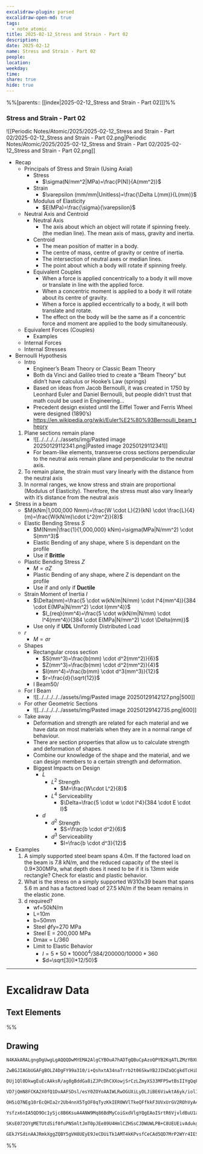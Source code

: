 ```yaml
---
excalidraw-plugin: parsed
excalidraw-open-md: true
tags:
  - note_atomic
title: 2025-02-12_Stress and Strain - Part 02
description: 
date: 2025-02-12
name: Stress and Strain - Part 02
people: 
location: 
weekday: 
time: 
share: true
hide: true
---
```

%%[parents:: [[index|2025-02-12_Stress and Strain - Part 02]]]%%
### Stress and Strain - Part 02

![[Periodic Notes/Atomic/2025/2025-02-12_Stress and Strain - Part 02/2025-02-12_Stress and Strain - Part 02.png|Periodic Notes/Atomic/2025/2025-02-12_Stress and Strain - Part 02/2025-02-12_Stress and Strain - Part 02.png]]

- Recap
	- Principals of Stress and Strain (Using Axial)
		- Stress
			- $\sigma(N/mm^2|MPa)=\frac{P(N)}{A(mm^2)}$
		- Strain
			- $\varepsilon (mm/mm|Unitless)=\frac{\Delta L(mm)}{L(mm)}$
		- Modulus of Elasticity
			- $E(MPa)=\frac{\sigma}{\varepsilon}$
	- Neutral Axis and Centroid
		- Neutral Axis
			- The axis about which an object will rotate if spinning freely. (the median line). The mean axis of mass, gravity and inertia.
		- Centroid
			- The mean position of matter in a body.
			- The centre of mass, centre of gravity or centre of inertia.
			- The intersection of neutral axes or median lines.
			- The point about which a body will rotate if spinning freely.
		- Equivalent Couples
			- When a force is applied concentrically to a body it will move or translate in line with the applied force.
			- When a concentric moment is applied to a body it will rotate about its centre of gravity.
			- When a force is applied eccentrically to a body, it will both translate and rotate.
			- The effect on the body will be the same as if a concentric force and moment are applied to the body simultaneously.
	- Equivalent Forces (Couples)
		- Examples
	- Internal Forces
	- Internal Stresses
- Bernoulli Hypothesis
	- Intro
		- Engineer’s Beam Theory or Classic Beam Theory
		- Both da Vinci and Galileo tried to create a “Beam Theory” but didn’t have calculus or Hooke’s Law (springs)
		- Based on ideas from Jacob Bernoulli, it was created in 1750 by Leonhard Euler and Daniel Bernoulli, but people didn’t trust that math could be used in Engineering…
		- Precedent design existed until the Eiffel Tower and Ferris Wheel were designed (1890’s)
		- https://en.wikipedia.org/wiki/Euler%E2%80%93Bernoulli_beam_theory
	1. Plane sections remain plane
		- ![[../../../../../assets/img/Pasted image 20250129112341.png|Pasted image 20250129112341]]
		- For beam-like elements, transverse cross sections perpendicular to the neutral axis remain plane and perpendicular to the neutral axis.
	2. To remain plane, the strain must vary linearly with the distance from the neutral axis
	3. In normal ranges, we know stress and strain are proportional (Modulus of Elasticity). Therefore, the stress must also vary linearly with it’s distance from the neutral axis
- Stress in a beam
	- $M(kNm|1,000,000 Nmm)=\frac{W \cdot L}{2}(kN) \cdot \frac{L}{4}(m)=\frac{W(kN/m)\cdot L^2(m^2)}{8}$
	- Elastic Bending Stress $S$
		- $M(Nmm|\frac{1}{1,000,000} kNm)=\sigma(MPa|N/mm^2) \cdot S(mm^3)$
		- Elastic Bending of any shape, where S is dependant on the profile
		- Use if **Brittle**
	- Plastic Bending Stress $Z$
		- $M=\sigma Z$
		- Plastic Bending of any shape, where Z is dependant on the profile
		- Use if and only if **Ductile**
	- Strain Moment of Inertia $I$
		- $\Delta(mm)=\frac{5 \cdot w(kN/m|N/mm) \cdot l^4(mm^4)}{384 \cdot E(MPa|N/mm^2) \cdot I(mm^4)}$
			- $I_{req}(mm^4)=\frac{5 \cdot w(kN/m|N/mm) \cdot l^4(mm^4)}{384 \cdot E(MPa|N/mm^2) \cdot \Delta(mm)}$
		- Use only if **UDL** Uniformly Distributed Load
	- $r$
		- $M=\sigma r$
	- Shapes
		- Rectangular cross section
			- $S(mm^3)=\frac{b(mm) \cdot d^2(mm^2)}{6}$
			- $Z(mm^3)=\frac{b(mm) \cdot d^2(mm^2)}{4}$
			- $I(mm^4)=\frac{b(mm) \cdot d^3(mm^3)}{12}$
			- $r=\frac{d}{\sqrt{12}}$
		- I Beam50/
	- For I Beam
		- ![[../../../../../assets/img/Pasted image 20250129142127.png|500]]
	- For other Geometric Sections
		- ![[../../../../../assets/img/Pasted image 20250129142735.png|600]]
	- Take away
		- Deformation and strength are related for each material and we have data on most materials when they are in a normal range of behaviour.
		- There are section properties that allow us to calculate strength and deformation of shapes.
		- Combine our knowledge of the shape and the material, and we can design members to a certain strength and deformation.
		- Biggest Impacts on Design
			- $L$
				- $L^2$ Strength
					- $M=\frac{W\cdot L^2}{8}$
				- $L^4$ Serviceability
					- $\Delta=\frac{5 \cdot w \cdot l^4}{384 \cdot E \cdot I}$
			- $d$
				- $d^2$ Strength
					- $S=\frac{b \cdot d^2}{6}$
				- $d^3$ Serviceability
					- $I=\frac{b \cdot d^3}{12}$
- Examples
	1. A simply supported steel beam spans 4.0m. If the factored load on the beam is 7.8 kN/m, and the reduced capacity of the steel is 0.9*300MPa, what depth does it need to be if it is 13mm wide rectangle? Check for elastic and plastic behavior.
	2. What is the stress on a simply supported W310x39 beam that spans 5.6 m and has a factored load of 27.5 kN/m if the beam remains in the elastic zone.
	3. d required?
		- wf=50kN/m
		- L=10m
		- b=50mm
		- Steel $\phi$fy=270 MPa
		- Steel E = 200,000 MPa
		- Dmax = L/360
		- Limit to Elastic Behavior
			- $I = 5*50*10000^4/384/200000/10000*360$
			- $d=\sqrt[3]{I*12/50}$


---

# Excalidraw Data

## Text Elements
%%
## Drawing
```compressed-json
N4KAkARALgngDgUwgLgAQQQDwMYEMA2AlgCYBOuA7hADTgQBuCpAzoQPYB2KqATLZMzYBXUtiRoIACyhQ4zZAHoFAc0JRJQgEYA6bGwC2CgF7N6hbEcK4OCtptbErHALRY8RMpWdx8Q1TdIEfARcZgRmBShcZQUebQA2bQAOGjoghH0EDihmbgBtcDBQMBKIEm4IAHlneIBFSoBHAGsGgGEAVQaAKwARdopNAGZamDYYVJLIWEQK3FJSNip+Usxu

ZwBGJIAGbUGAFgBOLZ4DgFY99a310/i+QshxtA34naTrrb2t06SkwYB2JIHZaQCgkdTcHiDQYJA57H6nHinQZHW6nYFSBCEZTSbgHRJ/eJ7HhJHik+I3RHo6zKYLcLbo5hQBZNBCtNj4NikCoAYnWCD5fImpU0uGwTWUCyEHGIbI5XIkTOszDgcyyUCFkAAZoR8PgAMqwWkSQQeDUQRnMhAAdTBkghDKZbBZBpgRvQJvK6Ml2I44VyaHp9wgbBV2

DUj1Ql0DkwgEuEcAAksR/ag8gBddGa8iZJPcDhCXXowjSrCzLZmyXS33MFP5wtBsIIYgQqF7eLrSHrdGMFjsLhoE7dpisTgAOU4Ym4f2Rg1Jg3WQKDhGYPXSUCb3CZQgQ6M0wmlAFFgplsrWC/h0UI4MRcOvm2h1tO24N4Qdrnt0UQOE08+fP2wxQ3NBNQIMJ0TgNhixyfJ7jAApJhKaMEK2WCM1g+CEMhaF4lheFEWRLZUWBEo8W0AkiRJMkKVO

VD7jQmN8FCKA2X0fQ1DvAAFSDsl/esY0ZOYoAAIWLRwOGUXiLyDLJiBE6ViwktA6yk/iolIKAAEF5kWSQQnvVBlPRGStIWChdNwfSIDmUyzSCPcKCA1AQPwMJCgAX2WYpSnKCQDySABpehSEGABxAAtJIABUwogzUtmwABNVp6AS/yzWmcR0ECbAonE2l0VWJ4eC+bQjlhc59lOP4tnnO4YwjZxZwOGF2z+NseGuEkavRUFiHBNBBiubQeD2ac/n

OH5iQ7NEg10rEcQHIa2r2Ub4nnX5TgOF8qTyzKkIER0WVlTkeQFfkkF3UVxUrGV2ROhVyA4ZVVR4zMdX1Q1MvNdlPQbQ7rVte0/stF03W+00vWEH0/TpdEQ1FcNuCjdE4yvJMU3TTNswQXMlL/JcS0K9BcHWCt92Iaszz40pG309ZrjxS5ARmmMexHfteCSIdezHCdMuKl5TmOGquyXFc10crcdyDPcpWII8MjVKmVNKK8bzvJGnzWn4kj2QY1s/

Ysfzx6nIA5QD9Oc1ySjc8B6KsuA4ANW9Mq86BdMyCoiGxdVlgYQgEAoISrtR6VjvldBuU1aOY6FCBsBEQJsgTdd9ANS1w9O87BT9hP5jVFOMmDsVQ9uuUKkVJ6VST33CnjxOC9TgAxd7Qa+j1m1zhvk9T9OnQBvq7QHLv857jI++dT6Kg7uO85rwv9AAJShyRKdhuu58bjJKlDRGHy2JD69HqAF6bzgoCb3A2PwCMuY37uT+b8+9UIIx+cPzex/0

SKsE072OYgMETUtdSif0fuPNSmltJmT0pJEe89U4HmlCZHSsCJDWUWLPB+C8UEUEivAdukg5hwDjswbACxdQAA1uCEiSNoQi1V1jxBeNcIidcyEUPwAlGhj5kja0GjcQkhE6qQCMGwAw3AvKQHoAQbcSN3LwK3kvcma9jRENICQv2EoSAvzfhCQ+2jiAGgQCQtALNICGIALJsGIAgJBuBNDBEtqBaWpRDGZzQFIiAQl2SWVIMoEUAAKDqfxqC8Ef

GEkJYSdinAAJRmkXggZQBY5gVH8UEyE9JeCDUiTk1AMT4kKPvsfCeCAd5QD7MrP2WYr4IESSWUgClJHSQ4A4pxm5SDbnRNgIgpjUBS3RK0z2aABlBmEFAL8mUpZFNKHYLoCAcrMD1K0uA1jbH2McY5K2rjICigqYwSK4j8DNJjBlae6Qcp9jNAnRkBh8EzBNirM2AEWTOJcjss2TENKXIOUcyS7lwAeToNqYIKZgC2zckAA=
```
%%